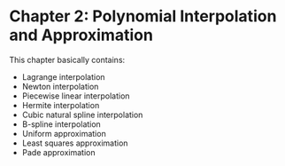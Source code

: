 # Chapter 2: Polynomial Interpolation and Approximation

This chapter basically contains:

- Lagrange interpolation
- Newton interpolation
- Piecewise linear interpolation
- Hermite interpolation
- Cubic natural spline interpolation
- B-spline interpolation
- Uniform approximation
- Least squares approximation
- Pade approximation
